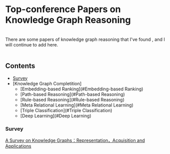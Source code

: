 # Top-conference Papers on Knowledge Graph Reasoning
<br>
There are some papers of knowledge graph reasoning that I've found , and I will continue to add here.
<br>
<br>

## Contents 
* [Survey](#Survey)
* [Knowledge Graph Completition]
  * [Embedding-based Ranking](#Embedding-based Ranking)
  * [Path-based Reasoning](#Path-based Reasoning)
  * [Rule-based Reasoning](#Rule-based Reasoning)
  * [Meta Relational Learning](#Meta Relational Learning)
  * [Triple Classification](#Triple Classification)
  * [Deep Learning](#Deep Learning)






### Survey
[A Survey on Knowledge Graphs：Representation，Acquisition and Applications](https://arxiv.org/pdf/2002.00388.pdf)





